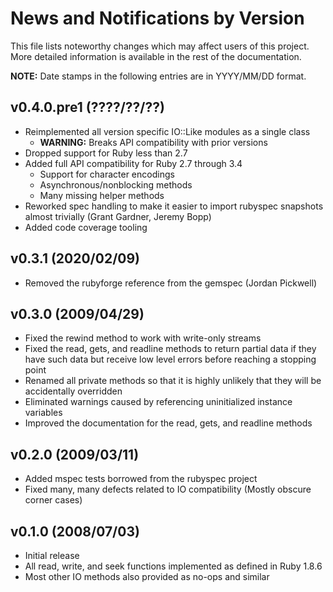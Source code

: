 # News and Notifications by Version

This file lists noteworthy changes which may affect users of this project.  More
detailed information is available in the rest of the documentation.

**NOTE:** Date stamps in the following entries are in YYYY/MM/DD format.


## v0.4.0.pre1 (????/??/??)
* Reimplemented all version specific IO::Like modules as a single class
  * **WARNING:** Breaks API compatibility with prior versions
* Dropped support for Ruby less than 2.7
* Added full API compatibility for Ruby 2.7 through 3.4
  * Support for character encodings
  * Asynchronous/nonblocking methods
  * Many missing helper methods
* Reworked spec handling to make it easier to import rubyspec snapshots almost
  trivially (Grant Gardner, Jeremy Bopp)
* Added code coverage tooling


## v0.3.1 (2020/02/09)

* Removed the rubyforge reference from the gemspec (Jordan Pickwell)


## v0.3.0 (2009/04/29)

* Fixed the rewind method to work with write-only streams
* Fixed the read, gets, and readline methods to return partial data if they have
  such data but receive low level errors before reaching a stopping point
* Renamed all private methods so that it is highly unlikely that they will be
  accidentally overridden
* Eliminated warnings caused by referencing uninitialized instance variables
* Improved the documentation for the read, gets, and readline methods


## v0.2.0 (2009/03/11)

* Added mspec tests borrowed from the rubyspec project
* Fixed many, many defects related to IO compatibility (Mostly obscure corner
  cases)


## v0.1.0 (2008/07/03)

* Initial release
* All read, write, and seek functions implemented as defined in Ruby 1.8.6
* Most other IO methods also provided as no-ops and similar
